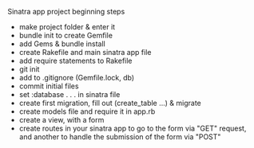 Sinatra app project beginning steps

- make project folder & enter it
- bundle init to create Gemfile
- add Gems & bundle install
- create Rakefile and main sinatra app file
- add require statements to Rakefile
- git init
- add to .gitignore (Gemfile.lock, db)
- commit initial files
- set :database . . . in sinatra file
- create first migration, fill out (create_table ...) & migrate
- create models file and require it in app.rb
- create a view, with a form
- create routes in your sinatra app to go to the form via "GET" request, and another to handle the submission of the form via "POST"
